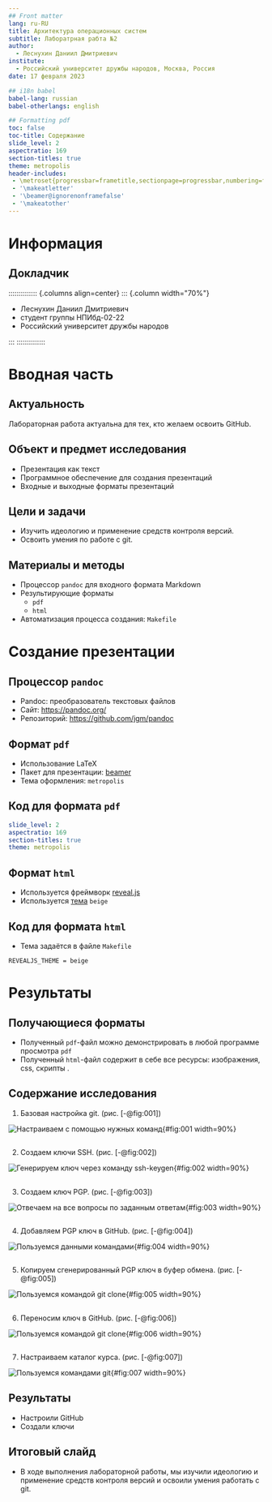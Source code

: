```yaml
---
## Front matter
lang: ru-RU
title: Архитектура операционных систем
subtitle: Лаборатрная рабта №2
author:
  - Леснухин Даниил Дмитриевич
institute:
  - Российский университет дружбы народов, Москва, Россия
date: 17 февраля 2023

## i18n babel
babel-lang: russian
babel-otherlangs: english

## Formatting pdf
toc: false
toc-title: Содержание
slide_level: 2
aspectratio: 169
section-titles: true
theme: metropolis
header-includes:
 - \metroset{progressbar=frametitle,sectionpage=progressbar,numbering=fraction}
 - '\makeatletter'
 - '\beamer@ignorenonframefalse'
 - '\makeatother'
---
```


# Информация

## Докладчик

:::::::::::::: {.columns align=center}
::: {.column width="70%"}

  * Леснухин Даниил Дмитриевич
  * студент группы НПИбд-02-22
  * Российский университет дружбы народов


:::
::::::::::::::

# Вводная часть

## Актуальность

Лабораторная работа актуальна для тех, кто желаем освоить GitHub.

## Объект и предмет исследования

- Презентация как текст
- Программное обеспечение для создания презентаций
- Входные и выходные форматы презентаций

## Цели и задачи

- Изучить идеологию и применение средств контроля версий.
- Освоить умения по работе с git.

## Материалы и методы

- Процессор `pandoc` для входного формата Markdown
- Результирующие форматы
	- `pdf`
	- `html`
- Автоматизация процесса создания: `Makefile`

# Создание презентации

## Процессор `pandoc`

- Pandoc: преобразователь текстовых файлов
- Сайт: <https://pandoc.org/>
- Репозиторий: <https://github.com/jgm/pandoc>

## Формат `pdf`

- Использование LaTeX
- Пакет для презентации: [beamer](https://ctan.org/pkg/beamer)
- Тема оформления: `metropolis`

## Код для формата `pdf`

```yaml
slide_level: 2
aspectratio: 169
section-titles: true
theme: metropolis
```

## Формат `html`

- Используется фреймворк [reveal.js](https://revealjs.com/)
- Используется [тема](https://revealjs.com/themes/) `beige`

## Код для формата `html`

- Тема задаётся в файле `Makefile`

```make
REVEALJS_THEME = beige 
```
# Результаты

## Получающиеся форматы

- Полученный `pdf`-файл можно демонстрировать в любой программе просмотра `pdf`
- Полученный `html`-файл содержит в себе все ресурсы: изображения, css, скрипты
.

## Содержание исследования

1. Базовая настройка git. (рис. [-@fig:001])

![Настраиваем с помощью нужных команд](image/1.png){#fig:001 width=90%}

##

2. Создаем ключи SSH. (рис. [-@fig:002])

![Генерируем ключ через команду  ssh-keygen](image/2.png){#fig:002 width=90%}

##

3. Создаем ключ PGP. (рис. [-@fig:003])

![Отвечаем на все вопросы по заданным ответам ](image/3.png){#fig:003 width=90%}

##

4. Добавляем PGP ключ в GitHub. (рис. [-@fig:004]) 

![Пользуемся данными командами ](image/4.png){#fig:004 width=90%}

##

5. Копируем сгенерированный PGP ключ в буфер обмена. (рис. [-@fig:005])

![Пользуемся командой git clone ](image/5.png){#fig:005 width=90%}

##

6. Переносим ключ в GitHub. (рис. [-@fig:006])

![Пользуемся командой git clone ](image/6.png){#fig:006 width=90%}

##

7. Настраиваем каталог курса. (рис. [-@fig:007])

![Пользуемся командами git ](image/7.png){#fig:007 width=90%}

##


## Результаты

- Настроили GitHub 
- Создали ключи

## Итоговый слайд

- В ходе выполнения лабораторной работы, мы изучили идеологию и применение средств контроля версий и освоили умения работать с git.



